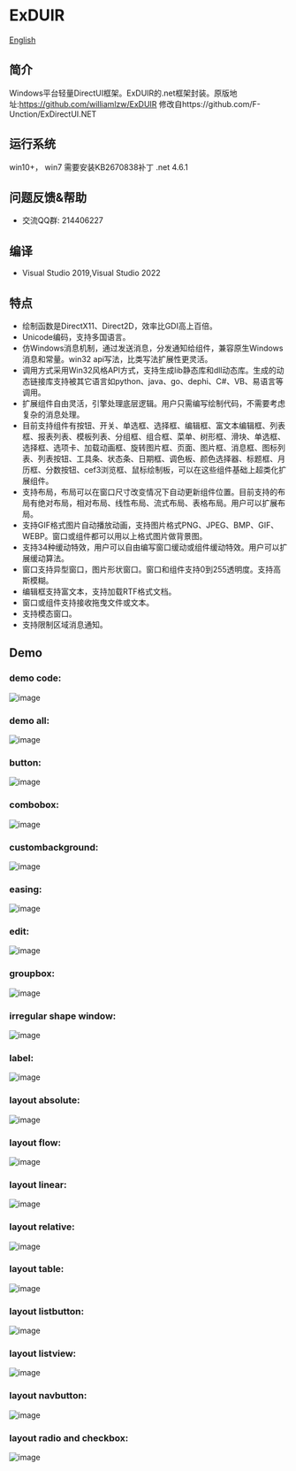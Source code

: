 ExDUIR
=======
[English](./README_EN.md)

## 简介

Windows平台轻量DirectUI框架。ExDUIR的.net框架封装。原版地址:https://github.com/williamlzw/ExDUIR
修改自https://github.com/F-Unction/ExDirectUI.NET

## 运行系统
win10+， win7 需要安装KB2670838补丁
.net 4.6.1

## 问题反馈&帮助
* 交流QQ群: 214406227

## 编译
* Visual Studio 2019,Visual Studio 2022

## 特点
* 绘制函数是DirectX11、Direct2D，效率比GDI高上百倍。
* Unicode编码，支持多国语言。
* 仿Windows消息机制，通过发送消息，分发通知给组件，兼容原生Windows消息和常量。win32 api写法，比类写法扩展性更灵活。
* 调用方式采用Win32风格API方式，支持生成lib静态库和dll动态库。生成的动态链接库支持被其它语言如python、java、go、dephi、C#、VB、易语言等调用。
* 扩展组件自由灵活，引擎处理底层逻辑。用户只需编写绘制代码，不需要考虑复杂的消息处理。
* 目前支持组件有按钮、开关、单选框、选择框、编辑框、富文本编辑框、列表框、报表列表、模板列表、分组框、组合框、菜单、树形框、滑块、单选框、选择框、选项卡、加载动画框、旋转图片框、页面、图片框、消息框、图标列表、列表按钮、工具条、状态条、日期框、调色板、颜色选择器、标题框、月历框、分数按钮、cef3浏览框、鼠标绘制板，可以在这些组件基础上超类化扩展组件。
* 支持布局，布局可以在窗口尺寸改变情况下自动更新组件位置。目前支持的布局有绝对布局，相对布局、线性布局、流式布局、表格布局。用户可以扩展布局。
* 支持GIF格式图片自动播放动画，支持图片格式PNG、JPEG、BMP、GIF、WEBP。窗口或组件都可以用以上格式图片做背景图。
* 支持34种缓动特效，用户可以自由编写窗口缓动或组件缓动特效。用户可以扩展缓动算法。
* 窗口支持异型窗口，图片形状窗口。窗口和组件支持0到255透明度。支持高斯模糊。
* 编辑框支持富文本，支持加载RTF格式文档。
* 窗口或组件支持接收拖曳文件或文本。
* 支持模态窗口。
* 支持限制区域消息通知。

## Demo
### demo code:  
![image](demo_image/demo_code.png)

### demo all:  
![image](demo_image/demo_all.png)

### button:  
![image](demo_image/demo_button.png)

### combobox:  
![image](demo_image/demo_combobox.png)

### custombackground:  
![image](demo_image/demo_custombackground.png)

### easing:  
![image](demo_image/demo_easing.png)

### edit:  
![image](demo_image/demo_edit.png)

### groupbox:  
![image](demo_image/demo_groupbox.png)

### irregular shape window:  
![image](demo_image/demo_irregular_shape_window.png)

### label:  
![image](demo_image/demo_label.png)

### layout absolute:  
![image](demo_image/demo_layout_absolute.png)

### layout flow:  
![image](demo_image/demo_layout_flow.png)

### layout linear:  
![image](demo_image/demo_layout_linear.png)

### layout relative:  
![image](demo_image/demo_layout_relative.png)

### layout table:  
![image](demo_image/demo_layout_table.png)

### layout listbutton:  
![image](demo_image/demo_listbutton.png)

### layout listview:  
![image](demo_image/demo_listview.png)

### layout navbutton:  
![image](demo_image/demo_navbutton.png)

### layout radio and checkbox:  
![image](demo_image/demo_radio_checkbox.png)